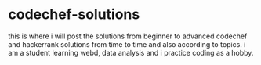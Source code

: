 # codechef-solutions
this is where i will post the solutions from beginner to advanced codechef and hackerrank solutions from time to time and also according to topics.
i am a student learning webd, data analysis and i practice coding as a hobby.

